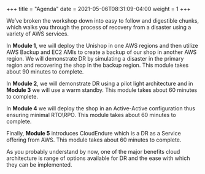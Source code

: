 +++
title = "Agenda"
date =  2021-05-06T08:31:09-04:00
weight = 1
+++


We’ve broken the workshop down into easy to follow and digestible chunks, which walks you through the process of recovery from a disaster using a variety of AWS services.

In **Module 1**, we will deploy the Unishop in one AWS regions and then utilize AWS Backup and EC2 AMIs to create a backup of our shop in another AWS region. We will demonstrate DR by simulating a disaster in the primary region and recovering the shop in the backup region. This module takes about 90 minutes to complete.

In **Module 2**, we will demonstrate DR using a pilot light architecture and in **Module 3** we will use a warm standby. This module takes about 60 minutes to complete.

In **Module 4** we will deploy the shop in an Active-Active configuration thus ensuring minimal RTO\RPO. This module takes about 60 minutes to complete.

Finally, **Module 5** introduces CloudEndure which is a DR as a Service offering from AWS. This module takes about 60 minutes to complete.

As you probably understand by now, one of the major benefits cloud architecture is range of options available for DR and the ease with which they can be implemented.